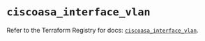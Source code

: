 # `ciscoasa_interface_vlan`

Refer to the Terraform Registry for docs: [`ciscoasa_interface_vlan`](https://registry.terraform.io/providers/ciscodevnet/ciscoasa/1.3.0/docs/resources/interface_vlan).

